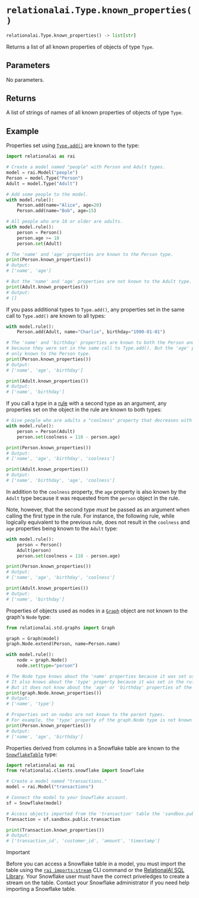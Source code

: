 # `relationalai.Type.known_properties()`

```python
relationalai.Type.known_properties() -> list[str]
```

Returns a list of all known properties of objects of type `Type`.


## Parameters

No parameters.

## Returns

A list of strings of names of all known properties of objects of type `Type`.

## Example

Properties set using [`Type.add()`](./add.md) are known to the type:

```python
import relationalai as rai

# Create a model named "people" with Person and Adult types.
model = rai.Model("people")
Person = model.Type("Person")
Adult = model.Type("Adult")

# Add some people to the model.
with model.rule():
    Person.add(name="Alice", age=20)
    Person.add(name="Bob", age=15)

# All people who are 18 or older are adults.
with model.rule():
    person = Person()
    person.age >= 18
    person.set(Adult)

# The 'name' and 'age' properties are known to the Person type.
print(Person.known_properties())
# Output:
# ['name', 'age']

# But the 'name' and 'age' properties are not known to the Adult type.
print(Adult.known_properties())
# Output:
# []
```

If you pass additional types to `Type.add()`,
any properties set in the same call to `Type.add()` are known to all types:

```python
with model.rule():
    Person.add(Adult, name="Charlie", birthday="1990-01-01")

# The 'name' and 'birthday' properties are known to both the Person and Adult types,
# because they were set in the same call to Type.add(). But the 'age' property is
# only known to the Person type.
print(Person.known_properties())
# Output:
# ['name', 'age', 'birthday']

print(Adult.known_properties())
# Output:
# ['name', 'birthday']
```

If you call a type in a [rule](../Model/rule.md) with a second type as an argument,
any properties set on the object in the rule are known to both types:

```python
# Give people who are adults a "coolness" property that decreases with their age.
with model.rule():
    person = Person(Adult)
    person.set(coolness = 118 - person.age)

print(Person.known_properties())
# Output:
# ['name', 'age', 'birthday', 'coolness']

print(Adult.known_properties())
# Output:
# ['name', 'birthday', 'age', 'coolness']
```

In addition to the `coolness` property,
the `age` property is also known by the `Adult` type because it was requested from the `person` object in the rule.

Note, however, that the second type _must_ be passed as an argument when calling the first type in the rule.
For instance, the following rule, while logically equivalent to the previous rule,
does not result in the `coolness` and `age` properties being known to the `Adult` type:

```python
with model.rule():
    person = Person()
    Adult(person)
    person.set(coolness = 118 - person.age)

print(Person.known_properties())
# Output:
# ['name', 'age', 'birthday', 'coolness']

print(Adult.known_properties())
# Output:
# ['name', 'birthday']
```

Properties of objects used as nodes in a [`Graph`](../std/graphs/Graph/README.md) object
are not known to the graph's `Node` type:

```python
from relationalai.std.graphs import Graph

graph = Graph(model)
graph.Node.extend(Person, name=Person.name)

with model.rule():
    node = graph.Node()
    node.set(type="person")

# The Node type knows about the 'name' properties because it was set using extend().
# It also knows about the 'type' property because it was set in the rule.
# But it does not know about the 'age' or 'birthday' properties of the Person type.
print(graph.Node.known_properties())
# Output:
# ['name', 'type']

# Properties set on nodes are not known to the parent types.
# For example, the 'type' property of the graph.Node type is not known to the Person type.
print(Person.known_properties())
# Output:
# ['name', 'age', 'birthday']
```

Properties derived from columns in a Snowflake table are known to the [`SnowflakeTable`](../clients/snowflake/SnowflakeTable/README.md) type:

```python
import relationalai as rai
from relationalai.clients.snowflake import Snowflake

# Create a model named "transactions."
model = rai.Model("transactions")

# Connect the model to your Snowflake account.
sf = Snowflake(model)

# Access objects imported from the 'transaction' table the 'sandbox.public' Snowflake schema.
Transaction = sf.sandbox.public.transaction

print(Transaction.known_properties())
# Output:
# ['transaction_id', 'customer_id', 'amount', 'timestamp']
```

> [!IMPORTANT]
> Before you can access a Snowflake table in a model,
> you must import the table using the [`rai imports:stream`](../../cli/imports_stream.md) CLI command
> or the [RelationalAI SQL Library](../../../../sql/README.md).
> Your Snowflake user must have the correct priveledges to create a stream on the table.
> Contact your Snowflake administrator if you need help importing a Snowflake table.

